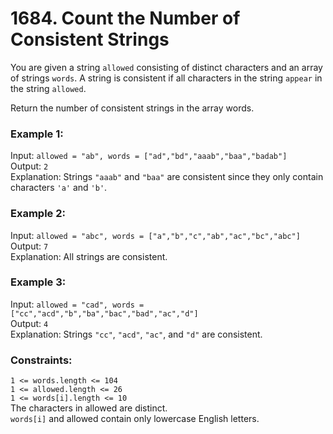# 1684. Count the Number of Consistent Strings   
   
You are given a string ```allowed``` consisting of distinct characters and an array of strings ```words```. A string is consistent if all characters in the string    ```appear``` in the string ```allowed```.   
   
Return the number of consistent strings in the array words.   
   
### **Example 1:**   
Input: ```allowed = "ab", words = ["ad","bd","aaab","baa","badab"]```   
Output: ```2```   
Explanation: Strings ```"aaab"``` and ```"baa"``` are consistent since they only contain characters ```'a'``` and ```'b'```.   
### **Example 2:**   
Input: ```allowed = "abc", words = ["a","b","c","ab","ac","bc","abc"]```   
Output: ```7```   
Explanation: All strings are consistent.   
### **Example 3:**   
Input: ```allowed = "cad", words = ["cc","acd","b","ba","bac","bad","ac","d"]```   
Output: ```4```   
Explanation: Strings ```"cc"```, ```"acd"```, ```"ac"```, and ```"d"``` are consistent.   
    
   
### **Constraints:**   
```1 <= words.length <= 104```   
```1 <= allowed.length <= 26```   
```1 <= words[i].length <= 10```   
The characters in allowed are distinct.   
```words[i]``` and allowed contain only lowercase English letters.   